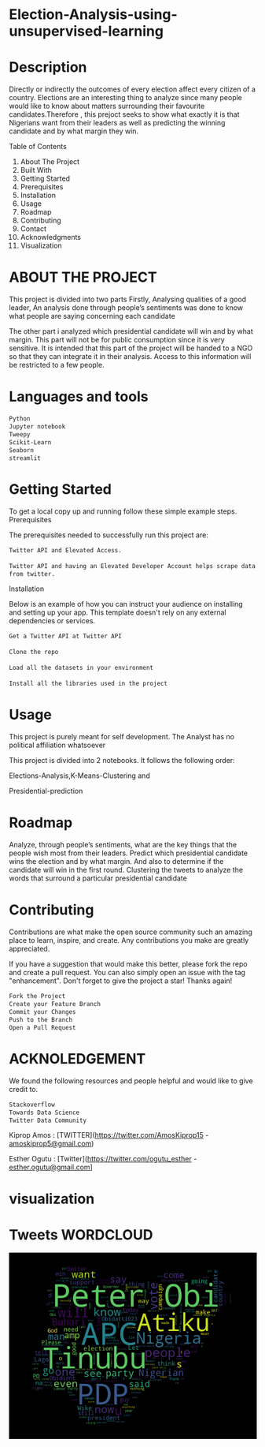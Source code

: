 # Election-Analysis-using-unsupervised-learning
# Description 
Directly or indirectly the outcomes of every election affect every citizen
of a country.
Elections are an interesting thing to analyze since many people would like to know about matters surrounding their favourite candidates.Therefore , this prejoct seeks to show what exactly it is that Nigerians want from their leaders as well as predicting the winning candidate and by what margin they win.


Table of Contents


   1. About The Project
   2. Built With
   3. Getting Started
   4. Prerequisites
   5. Installation
   6. Usage
   7. Roadmap
   8. Contributing
   9. Contact
   10. Acknowledgments
   11. Visualization

# ABOUT THE PROJECT

This project is divided into two parts
Firstly, Analysing qualities of a good leader, An analysis done through people’s sentiments was done to know what people are saying concerning each candidate

The other part i analyzed which presidential candidate will win and by what margin. This part will not be for public consumption since it is very sensitive. It is intended that this part of the project will be handed to a NGO so that they can integrate it in their analysis. Access to this information will be restricted to a few people.

# Languages and tools


    Python
    Jupyter notebook
    Tweepy
    Scikit-Learn
    Seaborn
    streamlit
    
    
  # Getting Started

To get a local copy up and running follow these simple example steps.
Prerequisites

The prerequisites needed to successfully run this project are:

    Twitter API and Elevated Access.

    Twitter API and having an Elevated Developer Account helps scrape data from twitter. 

Installation

Below is an example of how you can instruct your audience on installing and setting up your app. This template doesn't rely on any external dependencies or services.

    Get a Twitter API at Twitter API

    Clone the repo

    Load all the datasets in your environment

    Install all the libraries used in the project

# Usage

This project is purely meant for self development. The Analyst has no political affiliation whatsoever

This project is divided into 2 notebooks. It follows the following order:

   Elections-Analysis,K-Means-Clustering and

   Presidential-prediction


# Roadmap

  Analyze, through people’s sentiments, what are the key things that the people wish most from their leaders.
    Predict which presidential candidate wins the election and by what margin. And also to determine if the candidate will win in the first round.
    Clustering the tweets to analyze the words that surround a particular presidential candidate


# Contributing

Contributions are what make the open source community such an amazing place to learn, inspire, and create. Any contributions you make are greatly appreciated.

If you have a suggestion that would make this better, please fork the repo and create a pull request. You can also simply open an issue with the tag "enhancement". Don't forget to give the project a star! Thanks again!

    Fork the Project
    Create your Feature Branch
    Commit your Changes 
    Push to the Branch
    Open a Pull Request

# ACKNOLEDGEMENT

We found the following resources and people helpful and would like to give credit to.

    Stackoverflow
    Towards Data Science
    Twitter Data Community
   Kiprop Amos : [TWITTER](https://twitter.com/AmosKiprop15 - amoskiprop5@gmail.com)
   
   Esther Ogutu : [Twitter](https://twitter.com/ogutu_esther - esther.ogutu@gmail.com]
    

# visualization

# Tweets WORDCLOUD

![ScreenShot](./N10.png)
